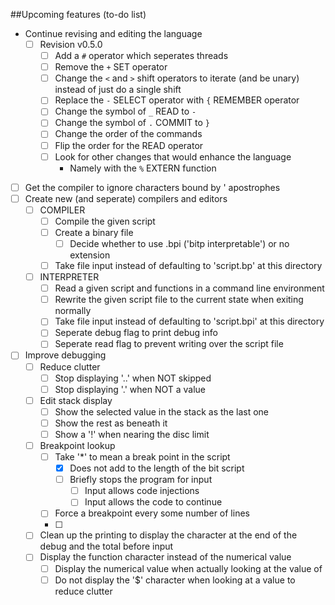##Upcoming features
(to-do list)

- Continue revising and editing the language
  - [ ] Revision v0.5.0
    - [ ] Add a `#` operator which seperates threads
    - [ ] Remove the `+` SET operator
    - [ ] Change the `<` and `>` shift operators to iterate (and be unary) instead of just do a single shift
    - [ ] Replace the `-` SELECT operator with `{` REMEMBER operator
    - [ ] Change the symbol of `_` READ to `-`
    - [ ] Change the symbol of `.` COMMIT to `}`
    - [ ] Change the order of the commands
    - [ ] Flip the order for the READ operator
    - [ ] Look for other changes that would enhance the language
      - Namely with the `%` EXTERN function
- [ ] Get the compiler to ignore characters bound by ' apostrophes
- [ ] Create new (and seperate) compilers and editors
  - [ ] COMPILER
    - [ ] Compile the given script
    - [ ] Create a binary file
      - [ ] Decide whether to use .bpi ('bitp interpretable') or no extension
    - [ ] Take file input instead of defaulting to 'script.bp' at this directory
  - [ ] INTERPRETER
    - [ ] Read a given script and functions in a command line environment
    - [ ] Rewrite the given script file to the current state when exiting normally
    - [ ] Take file input instead of defaulting to 'script.bpi' at this directory
    - [ ] Seperate debug flag to print debug info
    - [ ] Seperate read flag to prevent writing over the script file
- [ ] Improve debugging
  - [ ] Reduce clutter
    - [ ] Stop displaying '..' when NOT skipped
    - [ ] Stop displaying '.' when NOT a value
  - [ ] Edit stack display
    - [ ] Show the selected value in the stack as the last one
    - [ ] Show the rest as beneath it
    - [ ] Show a '!' when nearing the disc limit
  - [ ] Breakpoint lookup
    - [ ] Take '*' to mean a break point in the script
      - [x] Does not add to the length of the bit script
      - [ ] Briefly stops the program for input
        - [ ] Input allows code injections
        - [ ] Input allows the code to continue
    - [ ] Force a breakpoint every some number of lines
    - [ ] 
  - [ ] Clean up the printing to display the character at the end of the debug and the total before input
  - [ ] Display the function character instead of the numerical value
    - [ ] Display the numerical value when actually looking at the value of
    - [ ] Do not display the '$' character when looking at a value to reduce clutter